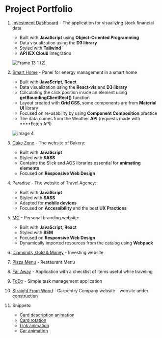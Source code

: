 # Project Portfolio
1. [Investment Dashboard](https://github.com/GodnyJ/Investment-Dashboard) - The application for visualizing stock financial data
   - Built with **JavaScript** using **Object-Oriented Programming**
   - Data visualization using the **D3 library**
   - Styled with **Tailwind**
   - **API IEX Cloud** integration
  
   ![Frame 13 1 (2)](https://github.com/GodnyJ/portfolio/assets/146650429/08ffab60-5ee4-4a30-8471-e717751ed5ed)

     
1. [Smart Home](https://github.com/GodnyJ/Smart-Home) - Panel for energy management in a smart home
   - Built with **JavaScript**, **React**
   - Data visualization using the **React-vis** and **D3 library**
   - Calculating the click position inside an element using **getBoundingClientRect()** function
   - Layout created with **Grid CSS**, some components are from **Material UI** library
   - Focused on re-usability by using **Component Composition** practice
   - The data comes from the Weather **API** (requests made with ****Fetch API)
  
   ![image 4](https://github.com/GodnyJ/portfolio/assets/146650429/c1a31d9e-caad-48a7-b5e7-081a7f7fa707)

   
1. [Cake Zone](https://github.com/GodnyJ/cake-zone/tree/main) - The website of Bakery:
   - Built with **JavaScript**
   - Styled with **SASS**
   - Contains the Slick and AOS libraries essential for **animating elements**
   - Focused on **Responsive Web Design**
2. [Paradise](https://github.com/GodnyJ/Paradise) - The website of Travel Agency:
   - Built with **JavaScript**
   - Styled with **SASS**
   - Adapted for **mobile devices**
   - Focused on **Accessibility** and the best **UX Practices**
3. [MG](https://github.com/GodnyJ/Personal-Branding-Website) - Personal branding website:
   - Built with **JavaScript**, **React**
   - Styled with **BEM**
   - Focused on **Responsive Web Design**
   - Dynamically imported resources from the catalog using **Webpack**
 
4. [Diamonds, Gold & Money](https://github.com/GodnyJ/Diamonds) - Investing website
5. [Pizza Menu](https://github.com/GodnyJ/pizza-menu/tree/main) - Restaurant Menu
6. [Far Away](https://github.com/GodnyJ/far-away) - Application with a checklist of items useful while traveling
7. [ToDo](https://github.com/GodnyJ/ToDo-App) - Simple task management application
8. [Straight From Wood](https://github.com/GodnyJ/Prosto-z-drewna) - Carpentry Company website - website under construction
     
9. Snippets:
   - [Card description animation](https://github.com/GodnyJ/card-description-animation) 
   - [Card rotation](https://github.com/GodnyJ/card-rotation) 
   - [Link animation](https://github.com/GodnyJ/link-animation) 
   - [Car animation](https://github.com/GodnyJ/car-animation)
